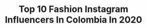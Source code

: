 ---
title: Top 10 Fashion Instagram Influencers In Colombia In 2020
description: >-
  Find top fashion Instagram influencers in Colombia in 2020. Most popular hashtags: #theportraitpr0ject #happy #bravogreatphoto #girls.
platform: Instagram
profiles:
  - username: "folliedolliebeaute"
    fullname: >-
      #FollieDollieTips 🌿 كارلا
    location: "Colombia"
    followers: 62727
    engagement: 1175
    commentsToLikes: 0.204695
    id: ck15qy8xd58i10i199uk0b5pn
    verified: false
    hashtags: "#wedontknowher, #abhxamrezy, #follielivexmacpanama, #makeup"
  - username: "davidvisuals_ph"
    fullname: >-
      David Pinilla
    location: "Colombia"
    followers: 37964
    engagement: 847
    commentsToLikes: 0.111113
    id: ck5hmy57bmuih0i11uont2ws2
    verified: false
    hashtags: "#sonyimages, #igpodium, #ftwotw, #ftmedd"
  - username: "jessica.zabala"
    fullname: >-
      Jessica Zabala
    location: "Colombia"
    followers: 59094
    engagement: 1461
    commentsToLikes: 0.029326
    id: ck9wghcvxtf430j788scdohfk
    verified: false
    hashtags: ""
  - username: "juliaticaofficialone"
    fullname: >-
      J U L I A 🦋
    location: "Colombia"
    followers: 136561
    engagement: 919
    commentsToLikes: 0.023146
    id: ck8t73npgfjes0j78hqja6a35
    verified: false
    hashtags: "#breeze, #comfortable, #love, #2020"
  - username: "franciny_bautista"
    fullname: >-
      ╰☆☆ FRANCINY ☆☆╮
    location: "Colombia"
    followers: 185055
    engagement: 374
    commentsToLikes: 0.046334
    id: ckap1chnntzuz0i7855vdbflp
    verified: false
    hashtags: "#latina, #girls, #happy, #models"
  - username: "thebigbrowneyes"
    fullname: >-
      Ana Lucia Gutierrez
    location: "Colombia"
    followers: 46604
    engagement: 381
    commentsToLikes: 0.055322
    id: ck0uaqsdncyac0i19ic7mpq4m
    verified: false
    hashtags: "#madeinbolivia, #thebigbrowneyes, #pink, #nycstrong"
  - username: "branorozcom"
    fullname: >-
      Bran Orozco Muñoz
    location: "Colombia"
    followers: 16967
    engagement: 538
    commentsToLikes: 0.109629
    id: ck15ux3olox5w0i19y3al30ix
    verified: false
    hashtags: "#laguajira, #blogger, #turismo, #formen"
  - username: "_omnia.x"
    fullname: >-
      O M N I A
    location: "Colombia"
    followers: 27039
    engagement: 1433
    commentsToLikes: 0.027580
    id: ck55kllvdzlpk0i1159j074ii
    verified: false
    hashtags: "#bodylanguage, #collateral, #thefashionpr0ject, #sonyalpha"
  - username: "callmecall"
    fullname: >-
      Carmen Arbizu
    location: "Colombia"
    followers: 19038
    engagement: 400
    commentsToLikes: 0.222123
    id: ck0udvceejvx00i19n538sx7s
    verified: false
    hashtags: "#quarantena, #malgrate, #coronavirusespa, #primark"
  - username: "caroamayac"
    fullname: >-
      C A R O L I N A  A M A Y A
    location: "Colombia"
    followers: 53119
    engagement: 270
    commentsToLikes: 0.064282
    id: ck14hx0ntck8t0i191jawclxe
    verified: false
    hashtags: "#40tena, #quedateencasa, #relaxday, #bike"
---